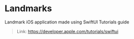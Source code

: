 # Landmarks
 
Landmark iOS application made using SwiftUI Tutorials guide

> Link: https://developer.apple.com/tutorials/swiftui
